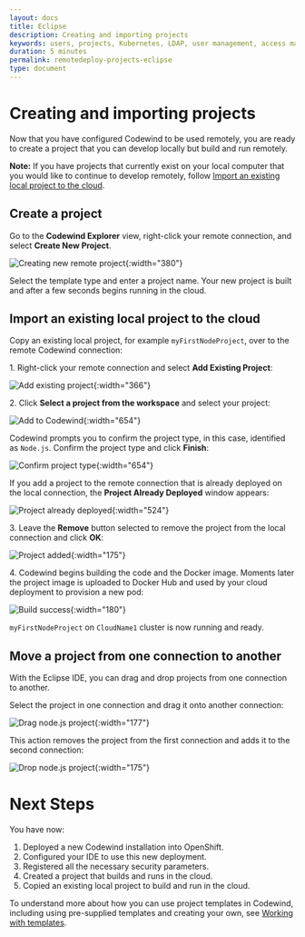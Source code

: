 ```yaml
---
layout: docs
title: Eclipse
description: Creating and importing projects
keywords: users, projects, Kubernetes, LDAP, user management, access management, login, deployment, pod, security, securing cloud connection, remote deployment of Codewind
duration: 5 minutes
permalink: remotedeploy-projects-eclipse
type: document
---
```


# Creating and importing projects

Now that you have configured Codewind to be used remotely, you are ready to create a project that you can develop locally but build and run remotely.  

**Note:** If you have projects that currently exist on your local computer that you would like to continue to develop remotely, follow [Import an existing local project to the cloud](#import-an-existing-local-project-to-the-cloud).

## Create a project

Go to the **Codewind Explorer** view, right-click your remote connection, and select **Create New Project**. 

![Creating new remote project](./images/remotedeploy-projects-eclipse/Eclipse_Create-new-project.png){:width="380"}

Select the template type and enter a project name. Your new project is built and after a few seconds begins running in the cloud.

## Import an existing local project to the cloud

Copy an existing local project, for example `myFirstNodeProject`, over to the remote Codewind connection:

1\. Right-click your remote connection and select **Add Existing Project**:

![Add existing project](./images/remotedeploy-projects-eclipse/Eclipse_Add-project.png){:width="366"}

2\. Click **Select a project from the workspace** and select your project: 

![Add to Codewind](./images/remotedeploy-projects-eclipse/Eclipse_Select-project.png){:width="654"}

Codewind prompts you to confirm the project type, in this case, identified as `Node.js`. Confirm the project type and click **Finish**:

![Confirm project type](./images/remotedeploy-projects-eclipse/Eclipse_Confirm-project.png){:width="654"}

If you add a project to the remote connection that is already deployed on the local connection, the **Project Already Deployed** window appears: 

![Project already deployed](./images/remotedeploy-projects-eclipse/Eclipse_Project-deployed.png){:width="524"}

3\. Leave the **Remove** button selected to remove the project from the 
local connection and click **OK**: 

![Project added](./images/remotedeploy-projects-eclipse/Eclipse_Build-project.png){:width="175"}

4\. Codewind begins building the code and the Docker image. Moments later the project image is uploaded to Docker Hub and used by your cloud deployment to provision a new pod:

![Build success](./images/remotedeploy-projects-eclipse/Eclipse_Build-project-successful.png){:width="180"}

`myFirstNodeProject` on `CloudName1` cluster is now running and ready.

## Move a project from one connection to another 

With the Eclipse IDE, you can drag and drop projects from one connection to another. 

Select the project in one connection and drag it onto another connection: 

![Drag node.js project](./images/remotedeploy-projects-eclipse/Eclipse_Move-node-project.png){:width="177"}

This action removes the project from the first connection and adds it to the second connection:

![Drop node.js project](./images/remotedeploy-projects-eclipse/Eclipse_Place-node-project.png){:width="175"}

# Next Steps

You have now:

1. Deployed a new Codewind installation into OpenShift.
2. Configured your IDE to use this new deployment.
3. Registered all the necessary security parameters.
4. Created a project that builds and runs in the cloud.
5. Copied an existing local project to build and run in the cloud.

To understand more about how you can use project templates in Codewind, including using pre-supplied templates and creating your own, see [Working with templates](./workingwithtemplates.html).